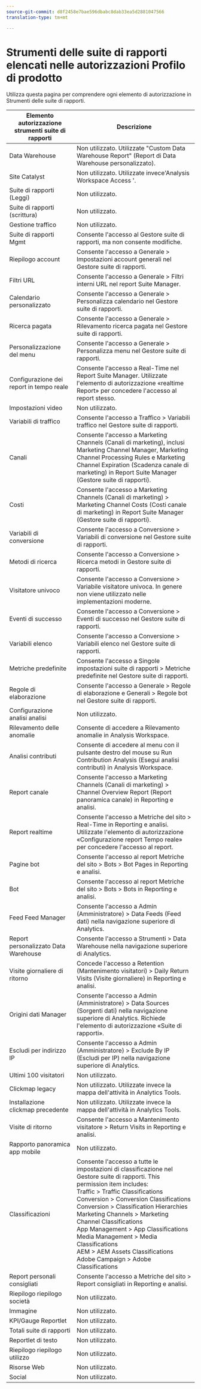 ```yaml
---
source-git-commit: d8f2458e7bae596dbabc8dab33ea5d2881047566
translation-type: tm+mt

---
```

# Strumenti delle suite di rapporti elencati nelle autorizzazioni Profilo di prodotto

Utilizza questa pagina per comprendere ogni elemento di autorizzazione in Strumenti delle suite di rapporti.

| Elemento autorizzazione strumenti suite di rapporti | Descrizione |
|------|------|
| Data Warehouse | Non utilizzato. Utilizzate "Custom Data Warehouse Report" (Report di Data Warehouse personalizzato). |
| Site Catalyst | Non utilizzato. Utilizzate invece'Analysis Workspace Access '. |
| Suite di rapporti (Leggi) | Non utilizzato. |
| Suite di rapporti (scrittura) | Non utilizzato. |
| Gestione traffico | Non utilizzato. |
| Suite di rapporti Mgmt | Consente l'accesso al Gestore suite di rapporti, ma non consente modifiche. |
| Riepilogo account | Consente l'accesso a Generale &gt; Impostazioni account generali nel Gestore suite di rapporti. |
| Filtri URL | Consente l'accesso a Generale &gt; Filtri interni URL nel report Suite Manager. |
| Calendario personalizzato | Consente l'accesso a Generale &gt; Personalizza calendario nel Gestore suite di rapporti. |
| Ricerca pagata | Consente l'accesso a Generale &gt; Rilevamento ricerca pagata nel Gestore suite di rapporti. |
| Personalizzazione del menu | Consente l'accesso a Generale &gt; Personalizza menu nel Gestore suite di rapporti. |
| Configurazione dei report in tempo reale | Consente l'accesso a Real-Time nel Report Suite Manager. Utilizzate l'elemento di autorizzazione «realtime Report» per concedere l'accesso al report stesso. |
| Impostazioni video | Non utilizzato. |
| Variabili di traffico | Consente l'accesso a Traffico &gt; Variabili traffico nel Gestore suite di rapporti. |
| Canali | Consente l'accesso a Marketing Channels (Canali di marketing), inclusi Marketing Channel Manager, Marketing Channel Processing Rules e Marketing Channel Expiration (Scadenza canale di marketing) in Report Suite Manager (Gestore suite di rapporti). |
| Costi | Consente l'accesso a Marketing Channels (Canali di marketing) &gt; Marketing Channel Costs (Costi canale di marketing) in Report Suite Manager (Gestore suite di rapporti). |
| Variabili di conversione | Consente l'accesso a Conversione &gt; Variabili di conversione nel Gestore suite di rapporti. |
| Metodi di ricerca | Consente l'accesso a Conversione &gt; Ricerca metodi in Gestore suite di rapporti. |
| Visitatore univoco | Consente l'accesso a Conversione &gt; Variabile visitatore univoca. In genere non viene utilizzato nelle implementazioni moderne. |
| Eventi di successo | Consente l'accesso a Conversione &gt; Eventi di successo nel Gestore suite di rapporti. |
| Variabili elenco | Consente l'accesso a Conversione &gt; Variabili elenco nel Gestore suite di rapporti. |
| Metriche predefinite | Consente l'accesso a Singole impostazioni suite di rapporti &gt; Metriche predefinite nel Gestore suite di rapporti. |
| Regole di elaborazione | Consente l'accesso a Generale &gt; Regole di elaborazione e Generali &gt; Regole bot nel Gestore suite di rapporti. |
| Configurazione analisi analisi | Non utilizzato. |
| Rilevamento delle anomalie | Consente di accedere a Rilevamento anomalie in Analysis Workspace. |
| Analisi contributi | Consente di accedere al menu con il pulsante destro del mouse su Run Contribution Analysis (Esegui analisi contributi) in Analysis Workspace. |
| Report canale | Consente l'accesso a Marketing Channels (Canali di marketing) &gt; Channel Overview Report (Report panoramica canale) in Reporting e analisi. |
| Report realtime | Consente l'accesso a Metriche del sito &gt; Real-Time in Reporting e analisi. Utilizzate l'elemento di autorizzazione «Configurazione report Tempo reale» per concedere l'accesso al report. |
| Pagine bot | Consente l'accesso al report Metriche del sito &gt; Bots &gt; Bot Pages in Reporting e analisi. |
| Bot | Consente l'accesso al report Metriche del sito &gt; Bots &gt; Bots in Reporting e analisi. |
| Feed Feed Manager | Consente l'accesso a Admin (Amministratore) &gt; Data Feeds (Feed dati) nella navigazione superiore di Analytics. |
| Report personalizzato Data Warehouse | Consente l'accesso a Strumenti &gt; Data Warehouse nella navigazione superiore di Analytics. |
| Visite giornaliere di ritorno | Concede l'accesso a Retention (Mantenimento visitatori) &gt; Daily Return Visits (Visite giornaliere) in Reporting e analisi. |
| Origini dati Manager | Consente l'accesso a Admin (Amministratore) &gt; Data Sources (Sorgenti dati) nella navigazione superiore di Analytics. Richiede l'elemento di autorizzazione «Suite di rapporti». |
| Escludi per indirizzo IP | Consente l'accesso a Admin (Amministratore) &gt; Exclude By IP (Escludi per IP) nella navigazione superiore di Analytics. |
| Ultimi 100 visitatori | Non utilizzato. |
| Clickmap legacy | Non utilizzato. Utilizzate invece la mappa dell'attività in Analytics Tools. |
| Installazione clickmap precedente | Non utilizzato. Utilizzate invece la mappa dell'attività in Analytics Tools. |
| Visite di ritorno | Consente l'accesso a Mantenimento visitatore &gt; Return Visits in Reporting e analisi. |
| Rapporto panoramica app mobile | Non utilizzato. |
| Classificazioni | Consente l'accesso a tutte le impostazioni di classificazione nel Gestore suite di rapporti. This permission item includes: <br>Traffic &gt; Traffic Classifications<br>Conversion &gt; Conversion Classifications<br>Conversion &gt; Classification Hierarchies<br>Marketing Channels &gt; Marketing Channel Classifications<br>App Management &gt; App Classifications<br>Media Management &gt; Media Classifications<br>AEM &gt; AEM Assets Classifications<br>Adobe Campaign &gt; Adobe Classifications |
| Report personali consigliati | Consente l'accesso a Metriche del sito &gt; Report consigliati in Reporting e analisi. |
| Riepilogo riepilogo società | Non utilizzato. |
| Immagine | Non utilizzato. |
| KPI/Gauge Reportlet | Non utilizzato. |
| Totali suite di rapporti | Non utilizzato. |
| Reportlet di testo | Non utilizzato. |
| Riepilogo riepilogo utilizzo | Non utilizzato. |
| Risorse Web | Non utilizzato. |
| Social | Non utilizzato. |
